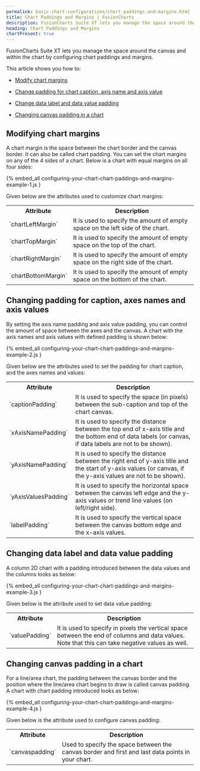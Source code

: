 ```yaml
---
permalink: basic-chart-configurations/chart-paddings-and-margins.html
title: Chart Paddings and Margins | FusionCharts
description: FusionCharts Suite XT lets you manage the space around the canvas and within the chart by configuring chart paddings and margins.
heading: Chart Paddings and Margins
chartPresent: true
---
```


FusionCharts Suite XT lets you manage the space around the canvas and within the chart by configuring chart paddings and margins.

This article shows you how to:

* <a href="{{ site.baseurl }}basic-chart-configurations/chart-paddings-and-margins.html#modifying-chart-margins">Modify chart margins</a>

* <a href="{{ site.baseurl }}basic-chart-configurations/chart-paddings-and-margins.html#changing-padding-for-caption-axes-names-and-axis-values">Change padding for chart caption, axis name and axis value</a>

* <a href="{{ site.baseurl }}basic-chart-configurations/chart-paddings-and-margins.html#changing-data-label-and-data-value-padding">Change data label and data value padding</a>

* <a href="{{ site.baseurl }}basic-chart-configurations/chart-paddings-and-margins.html#changing-canvas-padding-in-a-chart">Changing canvas padding in a chart</a>

## Modifying chart margins

A chart margin is the space between the chart border and the canvas border. It can also be called chart padding. You can set the chart margins on any of the 4 sides of a chart. Below is a chart with equal margins on all four sides:

{% embed_all configuring-your-chart-chart-paddings-and-margins-example-1.js }

Given below are the attributes used to customize chart margins:

<table>
  <tr>
    <th>Attribute</th>
    <th>Description</th>
  </tr>
  <tr>
    <td>`chartLeftMargin`</td>
    <td>It is used to specify the amount of empty space on the left side of the chart. </td>
  </tr>
  <tr>
    <td>`chartTopMargin`</td>
    <td>It is used to specify the amount of empty space on the top of the chart. </td>
  </tr>
  <tr>
    <td>`chartRightMargin`</td>
    <td>It is used to specify the amount of empty space on the right side of the chart. </td>
  </tr>
  <tr>
    <td>`chartBottomMargin`</td>
    <td>It is used to specify the amount of empty space on the bottom of the chart.</td>
  </tr>
</table>






## Changing padding for caption, axes names and axis values

By setting the axis name padding and axis value padding, you can control the amount of space between the axes and the canvas. A chart with the axis names and axis values with defined padding is shown below:

{% embed_all configuring-your-chart-chart-paddings-and-margins-example-2.js }

Given below are the attributes used to set the padding for chart caption, and the axes names and values:

<table>
  <tr>
    <th>Attribute</th>
    <th>Description</th>
  </tr>
  <tr>
    <td>`captionPadding`</td>
    <td>It is used to specify the space (in pixels) between the sub-caption and top of the chart canvas.</td>
  </tr>
  <tr>
    <td>`xAxisNamePadding`</td>
    <td>It is used to specify the distance between the top end of x-axis title and the bottom end of data labels (or canvas, if data labels are not to be shown).</td>
  </tr>
  <tr>
    <td>`yAxisNamePadding`</td>
    <td>It is used to specify the distance between the right end of y-axis title and the start of y-axis values (or canvas, if the y-axis values are not to be shown).</td>
  </tr>
  <tr>
    <td>`yAxisValuesPadding`</td>
    <td>It is used to specify the horizontal space between the canvas left edge and the y-axis values or trend line values (on left/right side).</td>
  </tr>
  <tr>
    <td>`labelPadding`</td>
    <td>It is used to specify the vertical space between the canvas bottom edge and the x-axis values.</td>
  </tr>
</table>






## Changing data label and data value padding

A column 2D chart with a padding introduced between the data values and the columns looks as below:

{% embed_all configuring-your-chart-chart-paddings-and-margins-example-3.js }

Given below is the attribute used to set data value padding:

<table>
  <tr>
    <th>Attribute</th>
    <th>Description</th>
  </tr>
  <tr>
    <td>`valuePadding`</td>
    <td>It is used to specify in pixels the vertical space between the end of columns and data values. Note that this can take negative values as well.</td>
  </tr>
</table>






## Changing canvas padding in a chart

For a line/area chart, the padding between the canvas border and the position where the line/area chart begins to draw is called canvas padding. A chart with chart padding introduced looks as below:

{% embed_all configuring-your-chart-chart-paddings-and-margins-example-4.js }

Given below is the attribute used to configure canvas padding:

<table>
  <tr>
    <th>Attribute</th>
    <th>Description</th>
  </tr>
  <tr>
    <td>`canvaspadding`</td>
    <td>Used to specify the space between the canvas border and first and last data points in your chart.</td>
  </tr>
</table>





